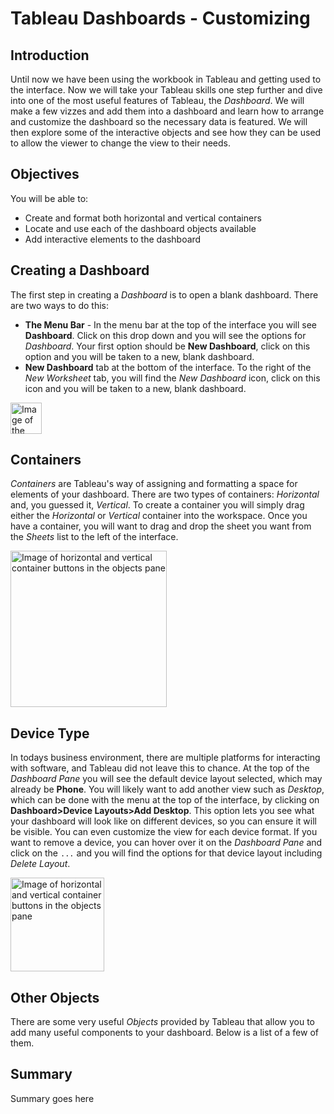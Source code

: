 
# Tableau Dashboards - Customizing

## Introduction
Until now we have been using the workbook in Tableau and getting used to the interface. Now we will take your Tableau skills one step further and dive into one of the most useful features of Tableau, the _Dashboard_. We will make a few vizzes and add them into a dashboard and learn how to arrange and customize the dashboard so the necessary data is featured. We will then explore some of the interactive objects and see how they can be used to allow the viewer to change the view to their needs.

## Objectives
You will be able to: 
* Create and format both horizontal and vertical containers
* Locate and use each of the dashboard objects available
* Add interactive elements to the dashboard

## Creating a Dashboard
The first step in creating a _Dashboard_ is to open a blank dashboard. There are two ways to do this:
* __The Menu Bar__ - In the menu bar at the top of the interface you will see __Dashboard__. Click on this drop down and you will see the options for _Dashboard_. Your first option should be __New Dashboard__, click on this option and you will be taken to a new, blank dashboard.
* __New Dashboard__ tab at the bottom of the interface. To the right of the _New Worksheet_ tab, you will find the _New Dashboard_ icon, click on this icon and you will be taken to a new, blank dashboard.

<img src="https://curriculum-content.s3.amazonaws.com/data-science/images/tableau/new_dashboard.png" alt="Image of the icon to click to open a new dashboard" height=50>

## Containers
_Containers_ are Tableau's way of assigning and formatting a space for elements of your dashboard. There are two types of containers: _Horizontal_ and, you guessed it, _Vertical_. To create a container you will simply drag either the _Horizontal_ or _Vertical_ container into the workspace. Once you have a container, you will want to drag and drop the sheet you want from the _Sheets_ list to the left of the interface.

<img src="https://curriculum-content.s3.amazonaws.com/data-science/images/tableau/containers.png" alt="Image of horizontal and vertical container buttons in the objects pane" height=250>

## Device Type
In todays business environment, there are multiple platforms for interacting with software, and Tableau did not leave this to chance. At the top of the _Dashboard Pane_ you will see the default device layout selected, which may already be __Phone__. You will likely want to add another view such as _Desktop_, which can be done with the menu at the top of the interface, by clicking on __Dashboard>Device Layouts>Add Desktop__. This option lets you see what your dashboard will look like on different devices, so you can ensure it will be visible. You can even customize the view for each device format. If you want to remove a device, you can hover over it on the _Dashboard Pane_ and click on the `...` and you will find the options for that device layout including _Delete Layout_.

<img src="https://curriculum-content.s3.amazonaws.com/data-science/images/tableau/devices.png" alt="Image of horizontal and vertical container buttons in the objects pane" height=150>

## Other Objects
There are some very useful _Objects_ provided by Tableau that allow you to add many useful components to your dashboard. Below is a list of a few of them.

### 

## Summary
Summary goes here
